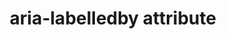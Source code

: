 ---
{
  "title": "aria-labelledby attribute",
  "description": "Identifies the element (or elements) that labels the current element. See related aria-describedby.",
  "category": "aria",
  "keywords": [
    "aria-labelledby attribute"
  ],
  "last_test_date": "2019-01-06",
  "test_results_url": "https://a11ysupport.io/tech/aria/aria-labelledby_attribute",
  "stats": {
    "dragon_win": {
      "chrome": {
        "76": "u",
        "77": "u"
      }
    },
    "jaws": {
      "chrome": {
        "74": "y",
        "77": "y",
        "84": "y"
      },
      "ie": {
        "11": "y",
        "11.134": "y"
      },
      "firefox": {
        "66": "y",
        "69": "y",
        "79": "y"
      }
    },
    "narrator": {
      "edge": {
        "44": "a",
        "84": "a",
        "44.17763.1.0": "a"
      }
    },
    "nvda": {
      "chrome": {
        "74": "y",
        "77": "y",
        "84": "y"
      },
      "firefox": {
        "67": "y",
        "69": "y",
        "79": "y"
      }
    },
    "va_and": {
      "and_chr": {
        "77": "a"
      }
    },
    "vc_macos": {
      "safari": {
        "13.0.2": "a"
      }
    },
    "vo_ios": {
      "ios_saf": {
        "12.3": "a",
        "13.1": "a",
        "13.6": "a"
      }
    },
    "vo_macos": {
      "safari": {
        "12.1.1": "y",
        "13.0.1": "y",
        "13.1.2": "y"
      }
    },
    "talkback": {
      "and_chr": {
        "75": "a",
        "77": "a",
        "84": "a"
      }
    },
    "orca": {
      "firefox": {
        "69": "y",
        "79": "y"
      }
    },
    "vc_ios": {
      "ios_saf": {
        "13.0": "a",
        "13.1": "a"
      }
    },
    "wsr": {
      "edge": {
        "44": null
      },
      "chrome": {
        "77": "a"
      }
    }
  },
  "links": {
    "ARIA spec for aria-labelledby": "https://www.w3.org/TR/wai-aria-1.1/#aria-labelledby"
  }
}
---